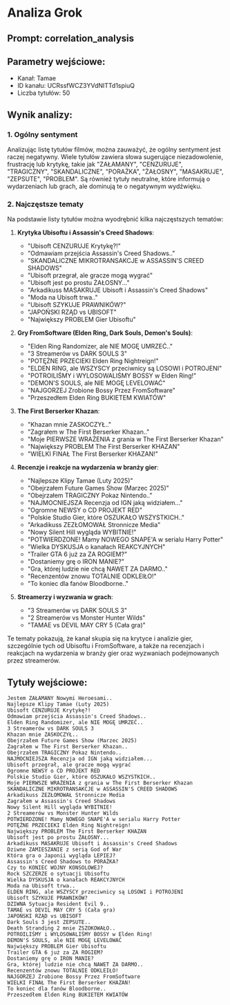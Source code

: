 # Analiza Grok
## Prompt: correlation_analysis
## Parametry wejściowe:
- Kanał: Tamae
- ID kanału: UCRssfWCZ3YVdNITTd1spiuQ
- Liczba tytułów: 50

## Wynik analizy:

### 1. Ogólny sentyment

Analizując listę tytułów filmów, można zauważyć, że ogólny sentyment jest raczej negatywny. Wiele tytułów zawiera słowa sugerujące niezadowolenie, frustrację lub krytykę, takie jak "ZAŁAMANY", "CENZURUJE", "TRAGICZNY", "SKANDALICZNE", "PORAŻKA", "ŻAŁOSNY", "MASAKRUJE", "ZEPSUTE", "PROBLEM". Są również tytuły neutralne, które informują o wydarzeniach lub grach, ale dominują te o negatywnym wydźwięku.

### 2. Najczęstsze tematy

Na podstawie listy tytułów można wyodrębnić kilka najczęstszych tematów:

1. **Krytyka Ubisoftu i Assassin's Creed Shadows**:
   - "Ubisoft CENZURUJE Krytykę?!"
   - "Odmawiam przejścia Assassin's Creed Shadows.."
   - "SKANDALICZNE MIKROTRANSAKCJE w ASSASSIN'S CREED SHADOWS"
   - "Ubisoft przegrał, ale gracze mogą wygrać"
   - "Ubisoft jest po prostu ŻAŁOSNY..."
   - "Arkadikuss MASAKRUJE Ubisoft i Assassin's Creed Shadows"
   - "Moda na Ubisoft trwa.."
   - "Ubisoft SZYKUJE PRAWNIKÓW?"
   - "JAPOŃSKI RZĄD vs UBISOFT"
   - "Największy PROBLEM Gier Ubisoftu"

2. **Gry FromSoftware (Elden Ring, Dark Souls, Demon's Souls)**:
   - "Elden Ring Randomizer, ale NIE MOGĘ UMRZEĆ.."
   - "3 Streamerów vs DARK SOULS 3"
   - "POTĘŻNE PRZECIEKI Elden Ring Nightreign!"
   - "ELDEN RING, ale WSZYSCY przeciwnicy są LOSOWI i POTROJENI"
   - "POTROILIŚMY i WYLOSOWALIŚMY BOSSY w Elden Ring!"
   - "DEMON'S SOULS, ale NIE MOGĘ LEVELOWAĆ"
   - "NAJGORZEJ Zrobione Bossy Przez FromSoftware"
   - "Przeszedłem Elden Ring BUKIETEM KWIATÓW"

3. **The First Berserker Khazan**:
   - "Khazan mnie ZASKOCZYŁ.."
   - "Zagrałem w The First Berserker Khazan.."
   - "Moje PIERWSZE WRAŻENIA z grania w The First Berserker Khazan"
   - "Największy PROBLEM The First Berserker KHAZAN"
   - "WIELKI FINAŁ The First Berserker KHAZAN!"

4. **Recenzje i reakcje na wydarzenia w branży gier**:
   - "Najlepsze Klipy Tamae (Luty 2025)"
   - "Obejrzałem Future Games Show (Marzec 2025)"
   - "Obejrzałem TRAGICZNY Pokaz Nintendo.."
   - "NAJMOCNIEJSZA Recenzja od IGN jaką widziałem..."
   - "Ogromne NEWSY o CD PROJEKT RED"
   - "Polskie Studio Gier, które OSZUKAŁO WSZYSTKICH.."
   - "Arkadikuss ZEZŁOMOWAŁ Stronnicze Media"
   - "Nowy Silent Hill wygląda WYBITNIE!"
   - "POTWIERDZONE! Mamy NOWEGO SNAPE'A w serialu Harry Potter"
   - "Wielka DYSKUSJA o kanałach REAKCYJNYCH"
   - "Trailer GTA 6 już za ZA ROGIEM?"
   - "Dostaniemy grę o IRON MANIE?"
   - "Gra, której ludzie nie chcą NAWET ZA DARMO.."
   - "Recenzentów znowu TOTALNIE ODKLEIŁO!"
   - "To koniec dla fanów Bloodborne.."

5. **Streamerzy i wyzwania w grach**:
   - "3 Streamerów vs DARK SOULS 3"
   - "2 Streamerów vs Monster Hunter Wilds"
   - "TAMAE vs DEVIL MAY CRY 5 (Cała gra)"

Te tematy pokazują, że kanał skupia się na krytyce i analizie gier, szczególnie tych od Ubisoftu i FromSoftware, a także na recenzjach i reakcjach na wydarzenia w branży gier oraz wyzwaniach podejmowanych przez streamerów.

## Tytuły wejściowe:
```
Jestem ZAŁAMANY Nowymi Heroesami..
Najlepsze Klipy Tamae (Luty 2025)
Ubisoft CENZURUJE Krytykę?!
Odmawiam przejścia Assassin's Creed Shadows..
Elden Ring Randomizer, ale NIE MOGĘ UMRZEĆ..
3 Streamerów vs DARK SOULS 3
Khazan mnie ZASKOCZYŁ..
Obejrzałem Future Games Show (Marzec 2025)
Zagrałem w The First Berserker Khazan..
Obejrzałem TRAGICZNY Pokaz Nintendo..
NAJMOCNIEJSZA Recenzja od IGN jaką widziałem...
Ubisoft przegrał, ale gracze mogą wygrać
Ogromne NEWSY o CD PROJEKT RED
Polskie Studio Gier, które OSZUKAŁO WSZYSTKICH..
Moje PIERWSZE WRAŻENIA z grania w The First Berserker Khazan
SKANDALICZNE MIKROTRANSAKCJE w ASSASSIN'S CREED SHADOWS
Arkadikuss ZEZŁOMOWAŁ Stronnicze Media
Zagrałem w Assassin's Creed Shadows
Nowy Silent Hill wygląda WYBITNIE!
2 Streamerów vs Monster Hunter Wilds
POTWIERDZONE! Mamy NOWEGO SNAPE'A w serialu Harry Potter
POTĘŻNE PRZECIEKI Elden Ring Nightreign!
Największy PROBLEM The First Berserker KHAZAN
Ubisoft jest po prostu ŻAŁOSNY...
Arkadikuss MASAKRUJE Ubisoft i Assassin's Creed Shadows
Dziwne ZAMIESZANIE z serią God of War
Która gra o Japonii wygląda LEPIEJ?
Assassin's Creed Shadows to PORAŻKA?
Czy to KONIEC WOJNY KONSOLOWEJ?
Rock SZCZERZE o sytuacji Ubisoftu
Wielka DYSKUSJA o kanałach REAKCYJNYCH
Moda na Ubisoft trwa..
ELDEN RING, ale WSZYSCY przeciwnicy są LOSOWI i POTROJENI
Ubisoft SZYKUJE PRAWNIKÓW?
DZIWNA Sytuacja Resident Evil 9..
TAMAE vs DEVIL MAY CRY 5 (Cała gra)
JAPOŃSKI RZĄD vs UBISOFT
Dark Souls 3 jest ZEPSUTE..
Death Stranding 2 mnie ZSZOKOWAŁO..
POTROILIŚMY i WYLOSOWALIŚMY BOSSY w Elden Ring!
DEMON'S SOULS, ale NIE MOGĘ LEVELOWAĆ
Największy PROBLEM Gier Ubisoftu
Trailer GTA 6 już za ZA ROGIEM?
Dostaniemy grę o IRON MANIE?
Gra, której ludzie nie chcą NAWET ZA DARMO..
Recenzentów znowu TOTALNIE ODKLEIŁO!
NAJGORZEJ Zrobione Bossy Przez FromSoftware
WIELKI FINAŁ The First Berserker KHAZAN!
To koniec dla fanów Bloodborne..
Przeszedłem Elden Ring BUKIETEM KWIATÓW
```

